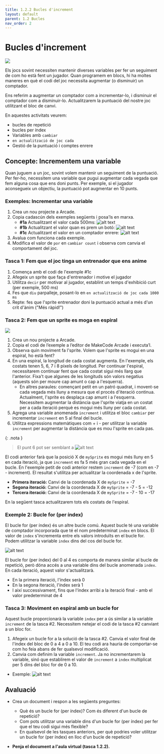 ```yaml
---
title: 1.2.2 Bucles d'increment
layout: default 
parent: 1.2 Bucles
nav_order: 2
---
```


# Bucles d'increment

![](https://pxt.azureedge.net/blob/79e2257bebf6b09716bf54608e4b9aec5d017c86/static/courses/csintro1/loops/increment-loop.gif)

Els jocs sovint necessiten mantenir diverses variables per fer un seguiment de com ho està fent un jugador. Quan programem en blocs, hi ha moltes maneres en què el codi del joc necessita augmentar (o disminuir) un comptador.

Ens referim a augmentar un comptador com a incrementar-lo, i disminuir el comptador com a disminuir-lo. Actualitzarem la puntuació del nostre joc utilitzant el bloc de canvi.

En aquestes activitats veurem:

- bucles de repetició
- bucles per índex
- Variables amb `cambiar`
- `en actualització de joc cada`
- Gestió de la puntuació i comptes enrere

## Concepte: Incrementem una variable

Quan juguem a un joc, sovint volem mantenir un seguiment de la puntuació. Per fer-ho, necessitem una variable que pugui augmentar cada vegada que fem alguna cosa que ens doni punts. Per exemple, si el jugador aconsegueix un objectiu, la puntuació pot augmentar en 10 punts.

### Exemples: Incrementar una variable

1. Crea un nou projecte a Arcade.
2. Copia cadascún dels exemples següents i posa'ls en marxa.
    - **#1a** Actualitzant el valor cada 500ms:
      ![alt text](../../images/increment_500ms.png)
    - **#1b** Actualitzant el valor quan es prem un botó:
      ![alt text](../../images/increment_button.png)
    - **#1c** Actualitzant el valor en un comptador enrere:
      ![alt text](../../images/increment_countdown.png)
3. Avalua com funciona cada exemple.
4. Modifica el valor de `por` en `cambiar count` i observa com canvia el comportament del joc.

### Tasca 1: Fem que el joc tinga un entrenador que ens anime

1. Comença amb el codi de l'exemple #1c
2. Afegeix un sprite que faça d'entrenador i motive el jugador
3. Utilitza `decir` per motivar al jugador, establint un temps d'exhibició curt (per exemple, 500 ms)
4. Fes que `diu` parpalleje, posant-lo en `en actualització de joc cada 1000 ms`
5. Repte: fes que l'sprite entrenador doni la puntuació actual a més d'un crit d'ànim ("Més ràpid!")

### Tasca 2: Fem que un sprite es moga en espiral

![](../../images/sprite_espiral.png)

1. Crea un nou projecte a Arcade.
2. Copia el codi de l’exemple a l’editor de MakeCode Arcade i executa’l.
3. Observa quin moviment fa l'sprite. Volem que l'sprite es mogui en una espiral, ho està fent?
4. En una espiral, la longitud de cada costat augmenta. En l'exemple, els costats tenen 5, 6, 7 i 8 píxels de longitud. Per continuar l'espiral, necessitarem continuar fent que cada costat sigui més llarg que l'anterior. Fixa't que algunes de les longituds són valors negatius (aquests són per moure cap amunt o cap a l'esquerra).
    - En altres paraules: començant petit en un patró quadrat, i movent-se cada vegada més lluny a mesura que el procés d'iteració continua. Actualment, l'sprite es desplaça cap amunt i a l'esquerra. Necessitem augmentar la distància que l'sprite viatja en un costat per a cada iteració perquè es mogui més lluny per cada costat.
5. Agrega una variable anomenada `increment` i utilitza el bloc `cambiar` per incrementar `increment` en 5 al final del bucle.
6. Utilitza expressions matemàtiques com + i - per utilitzar la variable `increment` per augmentar la distància que es mou l'sprite en cada pas.

{: .nota }
> El punt 6 pot ser semblant a ![alt text](../../images/increment_formula.png)

El codi anterior farà que la posició X de `mySprite` es mogui més lluny en 5 en cada iteració, ja que `increment` es fa 5 més gran cada vegada en el bucle. En l'exemple petit de codi anterior restem `increment` de -7 (com en -7 - increment). El resultat s'utilitza per actualitzar la coordenada x de l'sprite.

- **Primera iteració:** Canvi de la coordenada X de `mySprite` = -7
- **Segona iteració:** Canvi de la coordenada X de `mySprite` = -7 - 5 = -12
- **Tercera iteració:** Canvi de la coordenada X de `mySprite` = -7 - 10 = -17

En la següent tasca actualitzarem tots els costats de l'espiral.

### Exemple 2: Bucle for (per índex)

El bucle for (per índex) és un altre bucle comú. Aquest bucle té una variable de comptador incorporada que té el nom predeterminat `index` en blocs. El valor de `index` s'incrementa entre els valors introduïts en el bucle for. Podem utilitzar la variable `index` dins del cos del bucle for.

![alt text](../../images/bucle_for.gif)

El bucle for (per índex) del 0 al 4 es comporta de manera similar al bucle de repetició, però dóna accés a una variable dins del bucle anomenada `index`. En cada iteració, aquest valor s'actualitzarà.

- En la primera iteració, l'índex serà 0
- En la segona iteració, l'índex serà 1
- I així successivament, fins que l'índex arribi a la iteració final - amb el valor predeterminat de 4

### Tasca 3: Moviment en espiral amb un bucle for

Aquest bucle proporcionarà la variable `index` per a ús similar a la variable `increment` de la tasca #2. Necessitem netejar el codi de la tasca #2 canviant a un bloc for.

1. Afegeix un bucle for a la solució de la tasca #2. Canvia el valor final de l'índex del bloc de 0 a 4 a 0 a 10. El teu codi ara hauria de comportar-se com ho feia abans de fer qualsevol modificació.
2. Canvia com definim la variable `increment`. Ja no incrementarem la variable, sinó que establirem el valor de `increment` a `index` multiplicat per 5 dins del bloc for de 0 a 10.
  - Exemple: ![alt text](../../images/set_variable.png)

## Avaluació

- Crea un document i respon a les següents preguntes:
  - Què és un bucle for (per índex)? Com és diferent d'un bucle de repetició?
  - Com pots utilitzar una variable dins d'un bucle for (per índex) per fer que el teu codi sigui més flexible?
  - En qualsevol de les tasques anteriors, per què podries voler utilitzar un bucle for (per índex) en lloc d'un bucle de repetició?
  
- **Penja el document a l'aula virtual (tasca 1.2.2).**
